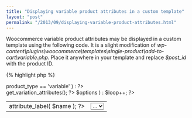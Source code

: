 ```yaml
---
title: "Displaying variable product attributes in a custom template"
layout: "post"
permalink: "/2013/09/displaying-variable-product-attributes.html"
---
```


Woocommerce variable product attributes may be displayed in a custom template using the following code. It is a slight modification of _wp-content\plugins\woocommerce\templates\single-product\add-to-cart\variable.php_. Place it anywhere in your template and replace *$post_id* with the product ID.

{% highlight php %}

<?php $product = get_product($post_id); ?>

<?php if ( $product->product_type == 'variable' ) : ?>

<?php $product = new WC_Product_Variable( $post_id ); ?> 

<form action="<?php echo esc_url( $product->add_to_cart_url() ); ?>" class="variations_form cart" method="post" enctype='multipart/form-data' data-product_id="<?php echo $post->ID; ?>" data-product_variations="<?php echo esc_attr( json_encode( $product->get_available_variations() ) ) ?>">
	<table class="variations" cellspacing="0">
		<tbody>
			<?php $attributes = $product->get_variation_attributes(); ?>
			<?php $loop = 0; foreach ( $attributes as $name => $options ) : $loop++; ?>
				<tr>
					<td class="label"><label for="<?php echo sanitize_title($name); ?>"><?php echo $woocommerce->attribute_label( $name ); ?></label></td>
					<td class="value"><select id="<?php echo esc_attr( sanitize_title($name) ); ?>" name="attribute_<?php echo sanitize_title($name); ?>">
						<option value=""><?php echo __( 'Choose an option', 'woocommerce' ) ?>&hellip;</option>
						<?php
							if ( is_array( $options ) ) {

								if ( empty( $_POST ) )
									$selected_value = ( isset( $selected_attributes[ sanitize_title( $name ) ] ) ) ? $selected_attributes[ sanitize_title( $name ) ] : '';
								else
									$selected_value = isset( $_POST[ 'attribute_' . sanitize_title( $name ) ] ) ? $_POST[ 'attribute_' . sanitize_title( $name ) ] : '';

								// Get terms if this is a taxonomy - ordered
								if ( taxonomy_exists( $name ) ) {

									$orderby = $woocommerce->attribute_orderby( $name );

									switch ( $orderby ) {
										case 'name' :
											$args = array( 'orderby' => 'name', 'hide_empty' => false, 'menu_order' => false );
										break;
										case 'id' :
											$args = array( 'orderby' => 'id', 'order' => 'ASC', 'menu_order' => false );
										break;
										case 'menu_order' :
											$args = array( 'menu_order' => 'ASC' );
										break;
									}

									$terms = get_terms( $name, $args );

									foreach ( $terms as $term ) {
										if ( ! in_array( $term->slug, $options ) )
											continue;

										echo '<option value="' . esc_attr( $term->slug ) . '" ' . selected( $selected_value, $term->slug, false ) . '>' . apply_filters( 'woocommerce_variation_option_name', $term->name ) . '</option>';
									}
								} else {

									foreach ( $options as $option ) {
										echo '<option value="' . esc_attr( sanitize_title( $option ) ) . '" ' . selected( sanitize_title( $selected_value ), sanitize_title( $option ), false ) . '>' . esc_html( apply_filters( 'woocommerce_variation_option_name', $option ) ) . '</option>';
									}

								}
							}
						?>
					</select> <?php
						if ( sizeof($attributes) == $loop )
							echo '<a class="reset_variations" href="#reset">' . __( 'Clear selection', 'woocommerce' ) . '</a>';
					?></td>
				</tr>
			<?php endforeach;?>
		</tbody>
	</table>

	<div class="single_variation_wrap" style="display:none;">
		<div class="single_variation"></div>
		<div class="variations_button">
			<input type="hidden" name="variation_id" value="" />
			<?php woocommerce_quantity_input(); ?>
			<button type="submit" class="wpc-button-red single_add_to_cart_button button alt"><?php echo apply_filters('single_add_to_cart_text', __( 'Order', 'woocommerce' ), $product->product_type); ?></button>
		</div>
	</div>
	<div><input type="hidden" name="product_id" value="<?php echo esc_attr( $post->ID ); ?>" /></div>

	<?php do_action('woocommerce_after_add_to_cart_button'); ?>

</form>
<?php endif ?>

{% endhighlight %}